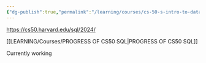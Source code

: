 ```yaml
---
{"dg-publish":true,"permalink":"/learning/courses/cs-50-s-intro-to-databases-with-sql/","tags":["Courses"]}
---
```


https://cs50.harvard.edu/sql/2024/

[[LEARNING/Courses/PROGRESS OF CS50 SQL\|PROGRESS OF CS50 SQL]]

Currently working